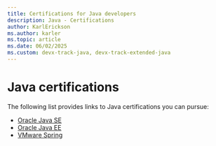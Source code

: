 ```yaml
---
title: Certifications for Java developers
description: Java - Certifications
author: KarlErickson
ms.author: karler
ms.topic: article
ms.date: 06/02/2025
ms.custom: devx-track-java, devx-track-extended-java
---
```


# Java certifications

The following list provides links to Java certifications you can pursue:

- [Oracle Java SE](https://education.oracle.com/java-se-8-programmer-i/pexam_1Z0-808)
- [Oracle Java EE](https://education.oracle.com/oracle-certified-professional-java-ee-7-application-developer/trackp_900)
- [VMware Spring](https://www.vmware.com/learning/certification/vcp-spring-exam.html)
